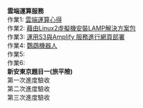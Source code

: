 **雲端運算服務**  
作業1: [雲端運算心得](https://github.com/LinHsiaoChi/Fin-tech/blob/main/0308)  
作業2: [藉由Linux2虛擬機安裝LAMP解決方案包](https://youtu.be/25evBWIVyPg)  
作業3: [運用S3與Amplify 服務進行網頁部署](https://youtu.be/mOKwLeieito)  
作業4: [鸚鵡機器人]()  
作業5:  
作業6:  
**新安東京題目一(旅平險)**  
第一次進度驗收  
第二次進度驗收  
第三次進度驗收  
